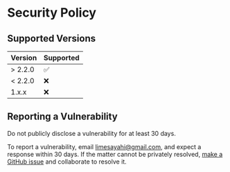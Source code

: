 # Security Policy

## Supported Versions

| Version | Supported          |
| ------- | ------------------ |
| > 2.2.0   | :white_check_mark: |
| < 2.2.0   | :x:                |
| 1.x.x   | :x:                |

## Reporting a Vulnerability

Do not publicly disclose a vulnerability for at least 30 days.

To report a vulnerability, email [limesayahi@gmail.com](mailto:limesayahi@gmail.com), and expect a response within 30 days.
If the matter cannot be privately resolved, [make a GitHub issue](https://github.com/MadeByEmil/WDHAN/issues/new/choose) and collaborate to resolve it.